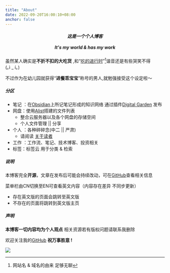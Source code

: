 ```yaml
---
title: "About"
date: 2022-09-20T16:00:10+08:00
anchor: false
---
```


<h5><center>这是一个个人博客 <br><br>It's my world & has my work</center></h5>

虽然某人确实是**不折不扣的大吃货** ,和“<u>吃的进行时</u>”[^1]谐音还是有些哭笑不得<span style="white-space: nowrap;">(｡ì _ í｡)</span><br>

不过作为在幼儿园就获得“**进餐乖宝宝**”称号的男人,就勉强接受这个设定啦～

##### 分区
- 笔记 ：在[Obsidian](https://obsidian.md/)上所记笔记形成的知识网络 通过插件[Digital Garden](https://github.com/oleeskild/obsidian-digital-garden) 发布
- 网盘：使用[Alist](https://alist.nn.ci/)搭建的文件列表 
	- 整合云服务器以及各个网盘的存储空间
	- 个人文件管理 || 分享
- 个人 ：各种碎碎念(中二 || 严肃) 
	- 请阅读 [关于读者](https://eating.work/useless/about-readers/)
- 工作 ：工作流、笔记、技术博客、投资相关
- 标签：标签云 用于分类 & 检索

##### 说明
 本博客完全**开源**，文章在发布后可能会持续改动，可在[GitHub](https://github.com/AlexLiu2022/blog)查看相关信息

菜单栏由CN切换至EN可查看英文内容（内容存在差异 不同步更新）
- 存在英文版的页面会跳转至英文版
- 不存在的页面将跳转到英文版主页

##### 声明
**本博客一切内容均为个人观点** 相关资源若有版权问题请联系我删除 <br>

欢迎关注我的[GitHub](https://github.com/AlexLiu2022) **祝万事胜意 !**

![](https://gcore.jsdelivr.net/gh/AlexLiu2022/resources/img/cloud.jpg)
[^1]: 网站名 & 域名的由来 足够无聊


<style>
h1{
  margin-top: 0 !important;
}
</style>
